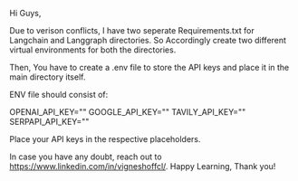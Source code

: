 Hi Guys,

Due to verison conflicts, I have two seperate Requirements.txt for Langchain and Langgraph directories. So Accordingly create two different virtual environments for both the directories.

Then,
You have to create a .env file to store the API keys and place it in the main directory itself.

ENV file should consist of:

OPENAI_API_KEY=""
GOOGLE_API_KEY=""
TAVILY_API_KEY=""
SERPAPI_API_KEY=""

Place your API keys in the respective placeholders. 

In case you have any doubt, reach out to https://www.linkedin.com/in/vigneshoffcl/.
Happy Learning, Thank you!
